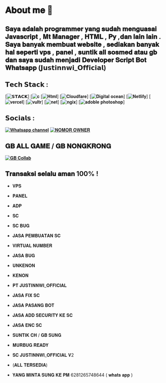 # 𝐀𝐛𝐨𝐮𝐭 𝐦𝐞 💫

## 𝐒𝐚𝐲𝐚 𝐚𝐝𝐚𝐥𝐚𝐡 𝐩𝐫𝐨𝐠𝐫𝐚𝐦𝐦𝐞𝐫 𝐲𝐚𝐧𝐠 𝐬𝐮𝐝𝐚𝐡 𝐦𝐞𝐧𝐠𝐮𝐚𝐬𝐚𝐢 𝐉𝐚𝐯𝐚𝐬𝐜𝐫𝐢𝐩𝐭 , 𝐌𝐭 𝐌𝐚𝐧𝐚𝐠𝐞𝐫  , 𝐇𝐓𝐌𝐋 , 𝐏𝐲 ,𝐝𝐚𝐧 𝐥𝐚𝐢𝐧 𝐥𝐚𝐢𝐧 . 𝐒𝐚𝐲𝐚 𝐛𝐚𝐧𝐲𝐚𝐤 𝐦𝐞𝐦𝐛𝐮𝐚𝐭 𝐰𝐞𝐛𝐬𝐢𝐭𝐞 , 𝐬𝐞𝐝𝐢𝐚𝐤𝐚𝐧 𝐛𝐚𝐧𝐲𝐚𝐤 𝐡𝐚𝐥 𝐬𝐞𝐩𝐞𝐫𝐭𝐢 𝐯𝐩𝐬 , 𝐩𝐚𝐧𝐞𝐥 , 𝐬𝐮𝐧𝐭𝐢𝐤 𝐚𝐥𝐥 𝐬𝐨𝐬𝐦𝐞𝐝 𝐚𝐭𝐚𝐮 𝐠𝐛 𝐝𝐚𝐧 𝐬𝐚𝐲𝐚 𝐬𝐮𝐝𝐚𝐡 𝐦𝐞𝐧𝐣𝐚𝐝𝐢 𝐃𝐞𝐯𝐞𝐥𝐨𝐩𝐞𝐫 𝐒𝐜𝐫𝐢𝐩𝐭 𝐁𝐨𝐭 𝐖𝐡𝐚𝐭𝐬𝐚𝐩𝐩 (𝗝𝘂𝘀𝘁𝗶𝗻𝗻𝘄𝗶_𝗢𝗳𝗳𝗶𝗰𝗶𝗮𝗹)

## 𝗧𝗲𝗰𝗵 𝗦𝘁𝗮𝗰𝗸 :
[![ 𝗦𝗧𝗔𝗖𝗞 ](https://camo.githubusercontent.com/bea90da226e09b503e6c8fde824f4816b98dcf30cd31e803006bf6335af06890/68747470733a2f2f696d672e736869656c64732e696f2f62616467652f6a6176612d2532334544384230302e7376673f7374796c653d666f722d7468652d6261646765266c6f676f3d6f70656e6a646b266c6f676f436f6c6f723d7768697465)]
[![ 𝐜 ](https://camo.githubusercontent.com/c3fd6682e8cca0f7c262a00f94ef0f65cadd0c8470669a2d7d6f3614e81b10c2/68747470733a2f2f696d672e736869656c64732e696f2f62616467652f632d2532333030353939432e7376673f7374796c653d666f722d7468652d6261646765266c6f676f3d63266c6f676f436f6c6f723d7768697465)
[![ 𝐇𝐭𝐦𝐥 ](https://camo.githubusercontent.com/d4d9d935f85b68223a3514c6a889ea3ed6a77afb5f560c05baa1a1b168077830/68747470733a2f2f696d672e736869656c64732e696f2f62616467652f68746d6c352d2532334533344632362e7376673f7374796c653d666f722d7468652d6261646765266c6f676f3d68746d6c35266c6f676f436f6c6f723d7768697465)]
[![ 𝐂𝐥𝐨𝐮𝐝𝐟𝐚𝐫𝐞 ](https://camo.githubusercontent.com/b709b385d5e956a7299e4657eca82be4ac00ea534bc9884daa6c5f07f02724e6/68747470733a2f2f696d672e736869656c64732e696f2f62616467652f436c6f7564666c6172652d4633383032303f7374796c653d666f722d7468652d6261646765266c6f676f3d436c6f7564666c617265266c6f676f436f6c6f723d7768697465)]
[![ 𝐃𝐢𝐠𝐢𝐭𝐚𝐥 𝐨𝐜𝐞𝐚𝐧 ](https://camo.githubusercontent.com/84a6b9bad3a2f7e87f8cc51c703ae8b5a727d0a04c575011fe4f673d7fd9a167/68747470733a2f2f696d672e736869656c64732e696f2f62616467652f4469676974616c4f6365616e2d2532333031363766662e7376673f7374796c653d666f722d7468652d6261646765266c6f676f3d6469676974616c4f6365616e266c6f676f436f6c6f723d7768697465)]
[![ 𝐍𝐞𝐭𝐥𝐢𝐟𝐲 ](https://camo.githubusercontent.com/69b4807267633882a7cef26d565a2d94eb14865131e38e6f86a725ede1897534/68747470733a2f2f696d672e736869656c64732e696f2f62616467652f6e65746c6966792d2532333030303030302e7376673f7374796c653d666f722d7468652d6261646765266c6f676f3d6e65746c696679266c6f676f436f6c6f723d23303043374237)]
[![ 𝐯𝐞𝐫𝐜𝐞𝐥 ](https://camo.githubusercontent.com/43962ea76518cc3d0819b0206791ae36c28ccc369f99f412379914f42431c025/68747470733a2f2f696d672e736869656c64732e696f2f62616467652f76657263656c2d2532333030303030302e7376673f7374796c653d666f722d7468652d6261646765266c6f676f3d76657263656c266c6f676f436f6c6f723d7768697465)]
[![𝐯𝐮𝐥𝐭𝐫](https://camo.githubusercontent.com/ef59da8411151629fcf09bba7db3665ddeda101e6613d59f1b592f6804092210/68747470733a2f2f696d672e736869656c64732e696f2f62616467652f56756c74722d3030374246432e7376673f7374796c653d666f722d7468652d6261646765266c6f676f3d76756c7472)]
[![ 𝐧𝐞𝐭 ](https://camo.githubusercontent.com/f4c52b575a890c7e67c6541271fc5733506088d19c77ffde6bab3e18e7948536/68747470733a2f2f696d672e736869656c64732e696f2f62616467652f2e4e45542d3543324439313f7374796c653d666f722d7468652d6261646765266c6f676f3d2e6e6574266c6f676f436f6c6f723d7768697465)]
[![𝐧𝐠𝐢𝐱](https://camo.githubusercontent.com/6359618ebe1fbaa0240c6110fb3661f3d412483fc61a127708cf4c23213bc195/68747470733a2f2f696d672e736869656c64732e696f2f62616467652f6e67696e782d2532333030393633392e7376673f7374796c653d666f722d7468652d6261646765266c6f676f3d6e67696e78266c6f676f436f6c6f723d7768697465)]
[![ 𝐚𝐝𝐨𝐛𝐥𝐞 𝐩𝐡𝐨𝐭𝐨𝐬𝐡𝐨𝐩 ](https://camo.githubusercontent.com/d485fd81b8f92623acf84211a742cce2a361a3d7032c3399bb09167a1f9f23be/68747470733a2f2f696d672e736869656c64732e696f2f62616467652f61646f626525323070686f746f73686f702d2532333331413846462e7376673f7374796c653d666f722d7468652d6261646765266c6f676f3d61646f626525323070686f746f73686f70266c6f676f436f6c6f723d7768697465)]

## 𝗦𝗼𝗰𝗶𝗮𝗹𝘀 :

[![ 𝐖𝐡𝐚𝐭𝐬𝐚𝐩𝐩 𝐜𝐡𝐚𝐧𝐧𝐞𝐥 ](https://img1.pixhost.to/images/5388/593515328_joocloud.jpg)](https://whatsapp.com/channel/0029Vb5xOCeFCCoLrhVS0Z36)
[![ 𝐍𝐎𝐌𝐎𝐑 𝐎𝐖𝐍𝐄𝐑 ](https://img1.pixhost.to/images/5389/593516806_joocloud.jpg)](https://wa.me/62+81265748644)

## 𝐆𝐁 𝐀𝐋𝐋 𝐆𝐀𝐌𝐄 / 𝐆𝐁 𝐍𝐎𝐍𝐆𝐊𝐑𝐎𝐍𝐆
[![𝐆𝐁 𝐂𝐨𝐥𝐥𝐚𝐛](https://img1.pixhost.to/images/5407/593698283_m4k.jpg)](https://chat.whatsapp.com/ISan0v0VUDPJmQmPDeVWoY)

## 𝐓𝐫𝐚𝐧𝐬𝐚𝐤𝐬𝐢 𝐬𝐞𝐥𝐚𝐥𝐮 𝐚𝐦𝐚𝐧 100% !

- 𝐕𝐏𝐒
- 𝐏𝐀𝐍𝐄𝐋
- 𝐀𝐃𝐏
- 𝐒𝐂
- 𝐒𝐂 𝐁𝐔𝐆
- 𝐉𝐀𝐒𝐀 𝐏𝐄𝐌𝐁𝐔𝐀𝐓𝐀𝐍 𝐒𝐂
- 𝐕𝐈𝐑𝐓𝐔𝐀𝐋 𝐍𝐔𝐌𝐁𝐄𝐑
- 𝐉𝐀𝐒𝐀 𝐁𝐔𝐆
- 𝐔𝐍𝐊𝐄𝐍𝐎𝐍
- 𝐊𝐄𝐍𝐎𝐍
- 𝐏𝐓 𝐉𝐔𝐒𝐓𝐈𝐍𝐍𝐖𝐈_𝐎𝐅𝐅𝐈𝐂𝐈𝐀𝐋
- 𝐉𝐀𝐒𝐀 𝐅𝐈𝐗 𝐒𝐂
- 𝐉𝐀𝐒𝐀 𝐏𝐀𝐒𝐀𝐍𝐆 𝐁𝐎𝐓
- 𝐉𝐀𝐒𝐀 𝐀𝐃𝐃 𝐒𝐄𝐂𝐔𝐑𝐈𝐓𝐘 𝐊𝐄 𝐒𝐂
- 𝐉𝐀𝐒𝐀 𝐄𝐍𝐂 𝐒𝐂
- 𝐒𝐔𝐍𝐓𝐈𝐊 𝐂𝐇 / 𝐆𝐁 𝐒𝐔𝐍𝐆
- 𝐌𝐔𝐑𝐁𝐔𝐆 𝐑𝐄𝐀𝐃𝐘
- 𝐒𝐂 𝐉𝐔𝐒𝐓𝐈𝐍𝐍𝐖𝐈_𝐎𝐅𝐅𝐈𝐂𝐈𝐀𝐋 𝐕2
- (𝐀𝐋𝐋 𝐓𝐄𝐑𝐒𝐄𝐃𝐈𝐀)

- 𝐘𝐀𝐍𝐆 𝐌𝐈𝐍𝐓𝐀 𝐒𝐔𝐍𝐆 𝐊𝐄 𝐏𝐌 6281265748644 ( 𝐰𝐡𝐚𝐭𝐬 𝐚𝐩𝐩 )

   
